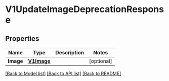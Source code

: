 # V1UpdateImageDeprecationResponse

## Properties

Name | Type | Description | Notes
------------ | ------------- | ------------- | -------------
**Image** | [**V1Image**](v1Image.md) |  | [optional] 

[[Back to Model list]](../README.md#documentation-for-models) [[Back to API list]](../README.md#documentation-for-api-endpoints) [[Back to README]](../README.md)


